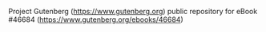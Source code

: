 Project Gutenberg (https://www.gutenberg.org) public repository for eBook #46684 (https://www.gutenberg.org/ebooks/46684)
